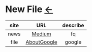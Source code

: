 # New File [←](../index.md)

  | site | URL | describe |
  |:---:|:---:|:---:|
  | news | [Medium](https://medium.com) | fq |
  | file | [AboutGoogle](AboutGoogle.md) | google |


